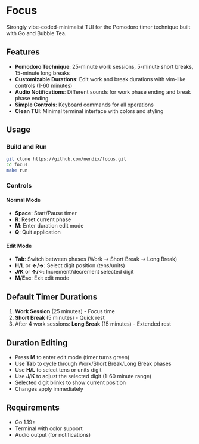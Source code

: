 # Focus

Strongly vibe-coded-minimalist TUI for the Pomodoro timer technique built with Go and Bubble Tea.

## Features

- **Pomodoro Technique**: 25-minute work sessions, 5-minute short breaks, 15-minute long breaks
- **Customizable Durations**: Edit work and break durations with vim-like controls (1-60 minutes)
- **Audio Notifications**: Different sounds for work phase ending and break phase ending
- **Simple Controls**: Keyboard commands for all operations
- **Clean TUI**: Minimal terminal interface with colors and styling

## Usage

### Build and Run
```bash
git clone https://github.com/nendix/focus.git
cd focus
make run
```

### Controls

#### Normal Mode
- **Space**: Start/Pause timer
- **R**: Reset current phase
- **M**: Enter duration edit mode
- **Q**: Quit application

#### Edit Mode
- **Tab**: Switch between phases (Work → Short Break → Long Break)
- **H/L** or **←/→**: Select digit position (tens/units)
- **J/K** or **↑/↓**: Increment/decrement selected digit
- **M/Esc**: Exit edit mode

## Default Timer Durations

1. **Work Session** (25 minutes) - Focus time
2. **Short Break** (5 minutes) - Quick rest  
3. After 4 work sessions: **Long Break** (15 minutes) - Extended rest

## Duration Editing

- Press **M** to enter edit mode (timer turns green)
- Use **Tab** to cycle through Work/Short Break/Long Break phases
- Use **H/L** to select tens or units digit
- Use **J/K** to adjust the selected digit (1-60 minute range)
- Selected digit blinks to show current position
- Changes apply immediately

## Requirements

- Go 1.19+
- Terminal with color support
- Audio output (for notifications)
